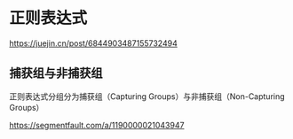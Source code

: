 # 正则表达式
https://juejin.cn/post/6844903487155732494

## 捕获组与非捕获组

正则表达式分组分为捕获组（Capturing Groups）与非捕获组（Non-Capturing Groups）

https://segmentfault.com/a/1190000021043947
